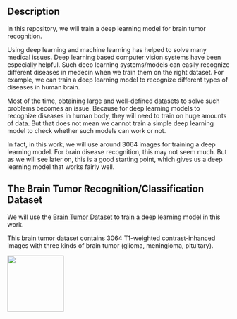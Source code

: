 <Deep-Hybrid-Learning-for-Brain-Tumor-Classification>

## Description

In this repository, we will train a deep learning model for brain tumor recognition.

Using deep learning and machine learning has helped to solve many medical issues. Deep learning based computer vision systems have been especially helpful. Such deep learning systems/models can easily recognize different diseases in medecin when we train them on the right dataset. For example, we can train a deep learning model to recognize different types of diseases in human brain.

Most of the time, obtaining large and well-defined datasets to solve such problems becomes an issue. Because for deep learning models to recognize diseases in human body, they will need to train on huge amounts of data. But that does not mean we cannot train a simple deep learning model to check whether such models can work or not.

In fact, in this work, we will use around 3064 images for training a deep learning model. For brain disease recognition, this may not seem much. But as we will see later on, this is a good starting point, which gives us a deep learning model that works fairly well.

## The Brain Tumor Recognition/Classification Dataset
  
  We will use the [Brain Tumor Dataset](https://figshare.com/articles/dataset/brain_tumor_dataset/1512427) to train a deep learning model in this work.

  This brain tumor dataset contains 3064 T1-weighted contrast-inhanced images with three kinds of brain tumor (glioma, meningioma, pituitary).
  
  <img src="https://github.com/OUTLAOUAIT/Deep-Hybrid-Learning-for-Brain-Tumor-Classification/edit/main/types.png" width="128"/>



